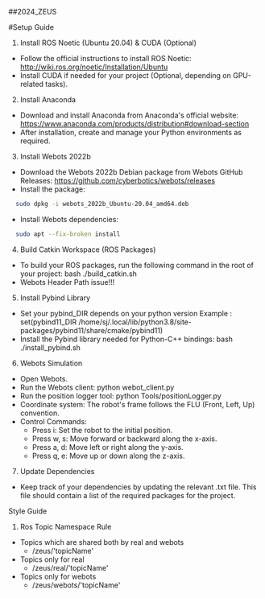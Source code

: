 ##2024_ZEUS

#Setup Guide

1. Install ROS Noetic (Ubuntu 20.04) & CUDA (Optional)
- Follow the official instructions to install ROS Noetic: http://wiki.ros.org/noetic/Installation/Ubuntu
- Install CUDA if needed for your project (Optional, depending on GPU-related tasks).

2. Install Anaconda
- Download and install Anaconda from Anaconda's official website: https://www.anaconda.com/products/distribution#download-section
- After installation, create and manage your Python environments as required.

3. Install Webots 2022b
- Download the Webots 2022b Debian package from Webots GitHub Releases: https://github.com/cyberbotics/webots/releases
- Install the package:
```bash
  sudo dpkg -i webots_2022b_Ubuntu-20.04_amd64.deb
```
- Install Webots dependencies:
```bash
  sudo apt --fix-broken install
```
4. Build Catkin Workspace (ROS Packages)
- To build your ROS packages, run the following command in the root of your project:
  bash ./build_catkin.sh
- Webots Header Path issue!!!
  
5. Install Pybind Library
- Set your pybind_DIR depends on your python version
  Example : set(pybind11_DIR /home/sj/.local/lib/python3.8/site-packages/pybind11/share/cmake/pybind11)
- Install the Pybind library needed for Python-C++ bindings:
  bash ./install_pybind.sh

6. Webots Simulation
- Open Webots.
- Run the Webots client:
  python webot_client.py
- Run the position logger tool:
  python Tools/positionLogger.py
- Coordinate system: The robot's frame follows the FLU (Front, Left, Up) convention.
- Control Commands:
  - Press i: Set the robot to the initial position.
  - Press w, s: Move forward or backward along the x-axis.
  - Press a, d: Move left or right along the y-axis.
  - Press q, e: Move up or down along the z-axis.

7. Update Dependencies
- Keep track of your dependencies by updating the relevant .txt file. This file should contain a list of the required packages for the project.

Style Guide

1. Ros Topic Namespace Rule
- Topics which are shared both by real and webots 
  - /zeus/'topicName'
- Topics only for real
  - /zeus/real/'topicName'
- Topics only for webots
  - /zeus/webots/'topicName'
